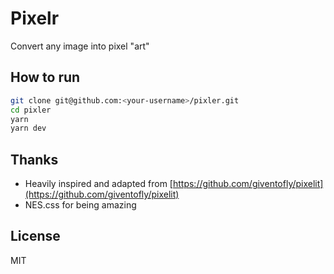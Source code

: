 # Pixelr

Convert any image into pixel "art"

## How to run

```sh
git clone git@github.com:<your-username>/pixler.git
cd pixler
yarn
yarn dev
```

## Thanks

- Heavily inspired and adapted from [https://github.com/giventofly/pixelit](https://github.com/giventofly/pixelit)
- NES.css for being amazing

## License

MIT
